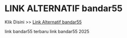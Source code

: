 # LINK ALTERNATIF bandar55

Klik Disini >> <a href="https://linksto.pages.dev/">Link Alternatif bandar55 </a>

link bandar55 terbaru
link bandar55 2025